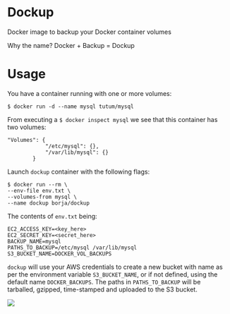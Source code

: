 # Dockup
Docker image to backup your Docker container volumes

Why the name? Docker + Backup = Dockup

# Usage

You have a container running with one or more volumes:

```
$ docker run -d --name mysql tutum/mysql
```

From executing a `$ docker inspect mysql` we see that this container has two volumes:

```
"Volumes": {
            "/etc/mysql": {},
            "/var/lib/mysql": {}
        }
```

Launch `dockup` container with the following flags:

```
$ docker run --rm \
--env-file env.txt \
--volumes-from mysql \
--name dockup borja/dockup
```

The contents of `env.txt` being:

```
EC2_ACCESS_KEY=<key_here>
EC2_SECRET_KEY=<secret_here>
BACKUP_NAME=mysql
PATHS_TO_BACKUP=/etc/mysql /var/lib/mysql
S3_BUCKET_NAME=DOCKER_VOL_BACKUPS
```

`dockup` will use your AWS credentials to create a new bucket with name as per the environment variable `S3_BUCKET_NAME`, or if not defined, using the default name `DOCKER_BACKUPS`. The paths in `PATHS_TO_BACKUP` will be tarballed, gzipped, time-stamped and uploaded to the S3 bucket. 

![](http://s.tutum.co.s3.amazonaws.com/support/images/dockup-readme.png)
